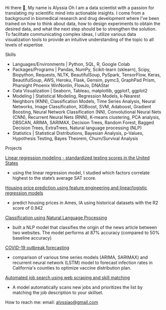 Hi there 👋, My name is Alyssia Oh
I am a data scientist with a passion for translating my scientific mind into actionable insights. I come from a background in biomedical research and drug development where I’ve been trained on how to think about data, how to design experiments to obtain the desired data, and what the next step should be to strengthen the solution. To facilitate communicating complex ideas, I utilize various data visualization tools to provide an intuitive understanding of the topic to all levels of expertise.

Skills

- Languages/Environments | Python, SQL, R, Google Colab
- Packages/Programs | Pandas, NumPy, Scikit-learn (sklearn), Scipy, Biopython, Requests, NLTK, BeautifulSoup, PySpark, TensorFlow, Keras, BeautifulSoup, AWS, Heroku, Flask, Gensim, pymc3, GraphPad Prism, Pharsight Phoenix WinNonlin, FlowJo, DNAStar
- Data Visualization | Seaborn, Tableau, matplotlib, ggplot1, ggplot2
- Modeling | Statistical Modeling, Regression Models, k-Nearest Neighbors (KNN), Classification Models, Time Series Analysis, Neural Networks, Image Classification, XGBoost, SVM, Adaboost, Gradient Boosting, Neural Network Classification (NN), Convolutional Neural Nets (CNN), Recurrent Neural Nets (RNN), K-means clustering, PCA analysis, DBSCAN, ARIMA, SARIMAX, Decision Trees, Random Forest, Bagged Decision Trees, ExtraTrees, Natural language processing (NLP)
- Statistics | Statistical Distributions, Bayesian Analysis, p-Values, Hypothesis Testing, Bayes Theorem, Churn/Survival Analysis



Projects  

 [Linear regression modeling - standardized testing scores in the United States](https://github.com/a-oh/project1-standardizedtesting)
- using the linear regression model, I studied which factors correlate highest to the state’s average SAT score.

[Housing price prediction using feature engineering and linear/logistic regression models](https://github.com/a-oh/project2-ameshousingprice)
- predict housing prices in Ames, IA using historical datasets with the R2 score of 0.942

[Classification using Natural Language Processing](https://github.com/a-oh/project3)
- built a NLP model that classifies the origin of the news article between two websites. The model performs at 87% accuracy (compared to 50% baseline accuracy)

[COVID-19 outbreak forecasting](https://github.com/a-oh/covidforecast/)
- comparison of various time series models (ARIMA, SARIMAX) and recurrent neural network (LSTM) model to forecast infection rates in California's counties to optimize vaccine distribution plan.

[Automated job search using web scraping and skill matching](https://github.com/a-oh/dreamjobmatch)
- A model automatically scans new jobs and prioritizes the list by matching the job description to your skillset.

How to reach me: email: alyssiao@gmail.com

